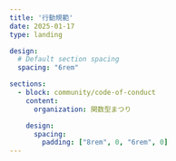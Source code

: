 ```yaml
---
title: '行動規範'
date: 2025-01-17
type: landing

design:
  # Default section spacing
  spacing: "6rem"

sections:
  - block: community/code-of-conduct
    content:
      organization: 関数型まつり

    design:
      spacing:
        padding: ["8rem", 0, "6rem", 0]
---
```

